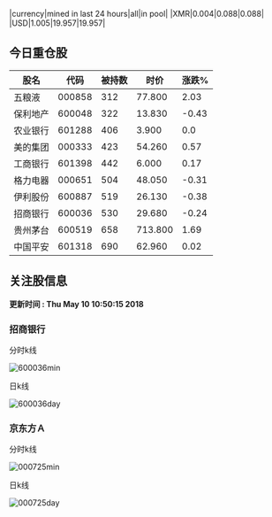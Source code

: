 |currency|mined in last 24 hours|all|in pool|
|XMR|0.004|0.088|0.088|
|USD|1.005|19.957|19.957|

## 今日重仓股 

|股名|代码|被持数|时价|涨跌%|
|---|---|---|---|---|
|五粮液|000858|312|77.800|2.03|
|保利地产|600048|322|13.830|-0.43|
|农业银行|601288|406|3.900|0.0|
|美的集团|000333|423|54.260|0.57|
|工商银行|601398|442|6.000|0.17|
|格力电器|000651|504|48.050|-0.31|
|伊利股份|600887|519|26.130|-0.38|
|招商银行|600036|530|29.680|-0.24|
|贵州茅台|600519|658|713.800|1.69|
|中国平安|601318|690|62.960|0.02|

## 关注股信息
**更新时间 : Thu May 10 10:50:15 2018**
### 招商银行 
分时k线

![600036min](http://image.sinajs.cn/newchart/min/n/sh600036.gif)

日k线

![600036day](http://image.sinajs.cn/newchart/daily/n/sh600036.gif)

### 京东方Ａ 
分时k线

![000725min](http://image.sinajs.cn/newchart/min/n/sz000725.gif)

日k线

![000725day](http://image.sinajs.cn/newchart/daily/n/sz000725.gif)
